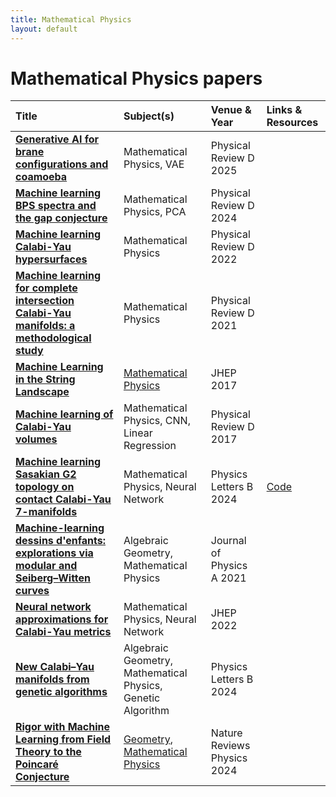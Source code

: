 ```yaml
---
title: Mathematical Physics
layout: default
---
```


# Mathematical Physics papers

| Title | Subject(s) | Venue & Year | Links & Resources |
| :--- | :--- | :--- | :--- |
| **[Generative AI for brane configurations and coamoeba](https://journals.aps.org/prd/abstract/10.1103/PhysRevD.111.086013)** | Mathematical Physics, VAE | Physical Review D 2025 | |
| **[Machine learning BPS spectra and the gap conjecture](https://journals.aps.org/prd/abstract/10.1103/PhysRevD.110.046016)** | Mathematical Physics, PCA | Physical Review D 2024 | |
| **[Machine learning Calabi-Yau hypersurfaces](https://journals.aps.org/prd/abstract/10.1103/PhysRevD.105.066002)** | Mathematical Physics | Physical Review D 2022 | |
| **[Machine learning for complete intersection Calabi-Yau manifolds: a methodological study](https://journals.aps.org/prd/abstract/10.1103/PhysRevD.103.126014)** | Mathematical Physics | Physical Review D 2021 | |
| **[Machine Learning in the String Landscape](https://link.springer.com/article/10.1007/JHEP09(2017)157)** | [Mathematical Physics](mathematical-physics.md) | JHEP 2017 |  |
| **[Machine learning of Calabi-Yau volumes](https://journals.aps.org/prd/abstract/10.1103/PhysRevD.96.066014)** | Mathematical Physics, CNN, Linear Regression | Physical Review D 2017 | |
| **[Machine learning Sasakian G2 topology on contact Calabi-Yau 7-manifolds](https://www.sciencedirect.com/science/article/pii/S0370269324000753)** | Mathematical Physics, Neural Network | Physics Letters B 2024 | [Code](https://github.com/TomasSilva/MLcCY7) |
| **[Machine-learning dessins d'enfants: explorations via modular and Seiberg–Witten curves](https://iopscience.iop.org/article/10.1088/1751-8121/abbc4f/meta?casa_token=cZ63RVRdvnsAAAAA:xnYl-Q3AxTTiLmSVpagIJDplLlUaR5it-7OUQOgn4PFXZ_PzvWQAjkYqL3nAd4XuY1HznxsH7XN4D-ZEkrXNvRYBxc5a)** | Algebraic Geometry, Mathematical Physics | Journal of Physics A 2021 | |
| **[Neural network approximations for Calabi-Yau metrics](https://link.springer.com/article/10.1007/JHEP08(2022)105)** | Mathematical Physics, Neural Network | JHEP 2022 | |
| **[New Calabi–Yau manifolds from genetic algorithms](https://www.sciencedirect.com/science/article/pii/S0370269324000625)** | Algebraic Geometry, Mathematical Physics, Genetic Algorithm | Physics Letters B 2024 | |
| **[Rigor with Machine Learning from Field Theory to the Poincaré Conjecture](https://www.nature.com/articles/s42254-024-00709-0)** | [Geometry](geometry.md), [Mathematical Physics](mathematical-physics.md) | Nature Reviews Physics 2024 |  |
